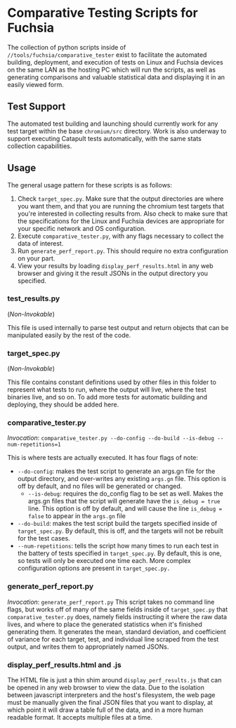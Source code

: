 # Comparative Testing Scripts for Fuchsia

The collection of python scripts inside of `//tools/fuchsia/comparative_tester`
exist to facilitate the automated building, deployment, and execution of tests
on Linux and Fuchsia devices on the same LAN as the hosting PC which will run
the scripts, as well as generating comparisons and valuable statistical data and
displaying it in an easily viewed form.

## Test Support
The automated test building and launching should currently work for any test
target within the base `chromium/src` directory. Work is also underway to
support executing Catapult tests automatically, with the same stats collection
capabilities.

## Usage
The general usage pattern for these scripts is as follows:
1. Check `target_spec.py`. Make sure that the output directories are where you
      want them, and that you are running the chromium test targets that you're
      interested in collecting results from. Also check to make sure that the
      specifications for the Linux and Fuchsia devices are appropriate for your
      specific network and OS configuration.
2. Execute `comparative_tester.py`, with any flags necessary to collect the data
      of interest.
3. Run `generate_perf_report.py`. This should require no extra configuration on
      your part.
4. View your results by loading `display_perf_results.html` in any web browser
      and giving it the result JSONs in the output directory you specified.

### test_results.py
(_Non-Invokable_)

This file is used internally to parse test output and return objects that can be
manipulated easily by the rest of the code.

### target_spec.py
(_Non-Invokable_)

This file contains constant definitions used by other files in this folder to
represent what tests to run, where the output will live, where the test binaries
live, and so on. To add more tests for automatic building and deploying, they
should be added here.

### comparative_tester.py
_Invocation_: `comparative_tester.py --do-config --do-build --is-debug --num-repetitions=1`

This is where tests are actually executed. It has four flags of note:
  * `--do-config`: makes the test script to generate an args.gn file for
        the output directory, and over-writes any existing `args.gn` file. This
        option is off by default, and no files will be generated or changed.
      * `--is-debug`: requires the do_config flag to be set as well. Makes
            the args.gn files that the script will generate have the
            `is_debug = true` line. This option is off by default, and will
            cause the line `is_debug = false` to appear in the `args.gn` file
  * `--do-build`: makes the test script build the targets specified inside of
        `target_spec.py`. By default, this is off, and the targets will not be
        rebuilt for the test cases.
  * `--num-repetitions`: tells the script how many times to run each test in the
        battery of tests specified in `target_spec.py`. By default, this is one,
        so tests will only be executed one time each.
More complex configuration options are present in `target_spec.py.`

### generate_perf_report.py
_Invocation_: `generate_perf_report.py`
This script takes no command line flags, but works off of many of the same
fields inside of `target_spec.py` that `comparative_tester.py` does, namely
fields instructing it where the raw data lives, and where to place the generated
statistics when it's finished generating them. It generates the mean, standard
deviation, and coefficient of variance for each target, test, and individual
line scraped from the test output, and writes them to appropriately named JSONs.

### display_perf_results.html and .js
The HTML file is just a thin shim around `display_perf_results.js` that can be
opened in any web browser to view the data. Due to the isolation between
javascript interpreters and the host's filesystem, the web page must be manually
given the final JSON files that you want to display, at which point it will draw
a table full of the data, and in a more human readable format. It accepts
multiple files at a time.